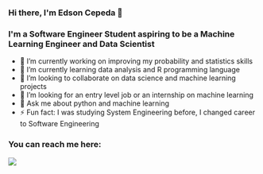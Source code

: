 ### Hi there, I'm Edson Cepeda 👋

### I'm a Software Engineer Student aspiring to be a Machine Learning Engineer and Data Scientist

- 🔭 I’m currently working on improving my probability and statistics skills
- 🌱 I’m currently learning data analysis and R programming language
- 👯 I’m looking to collaborate on data science and machine learning projects
- 🤔 I’m looking for an entry level job or an internship on machine learning
- 💬 Ask me about python and machine learning
- ⚡ Fun fact: I was studying System Engineering before, I changed career to Software Engineering

### You can reach me here:

[<img src="https://img.icons8.com/ios-filled/50/000000/linkedin.png"/>][linkedin]

[linkedin]: https://www.linkedin.com/in/edson-raul-cepeda-marquez-b35b2720a/
<!--
**OrbitalCardinal/OrbitalCardinal** is a ✨ _special_ ✨ repository because its `README.md` (this file) appears on your GitHub profile.

Here are some ideas to get you started:

-->
